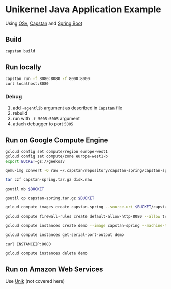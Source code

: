 # Unikernel Java Application Example

Using [OSv](http://osv.io), [Capstan](https://github.com/cloudius-systems/capstan) and [Spring Boot](https://projects.spring.io/spring-boot/)

## Build

```bash
capstan build
```

## Run locally

```bash
capstan run -f 8080:8080 -f 8000:8000
curl localhost:8080
```


### Debug

1. add `-agentlib` argument as described in [`Capstan`](Capstan) file
1. rebuild
1. run with `-f 5005:5005` argument
1. attach debugger to port `5005`

## Run on Google Compute Engine

```bash
gcloud config set compute/region europe-west1
gcloud config set compute/zone europe-west1-b
export BUCKET=gs://geekosv

qemu-img convert -O raw ~/.capstan/repository/capstan-spring/capstan-spring.qemu disk.raw

tar czf capstan-spring.tar.gz disk.raw

gsutil mb $BUCKET

gsutil cp capstan-spring.tar.gz $BUCKET

gcloud compute images create capstan-spring --source-uri $BUCKET/capstan-spring.tar.gz

gcloud compute firewall-rules create default-allow-http-8080 --allow tcp:8080 --source-ranges 0.0.0.0/0

gcloud compute instances create demo --image capstan-spring --machine-type f1-micro

gcloud compute instances get-serial-port-output demo

curl INSTANCEIP:8080

gcloud compute instances delete demo
```

## Run on Amazon Web Services

Use [Unik](https://github.com/emc-advanced-dev/unik) (not covered here)
